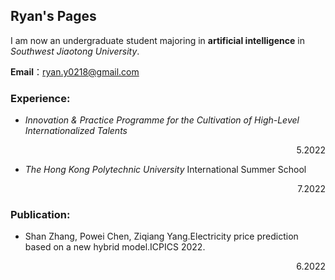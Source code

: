 ## Ryan's Pages

I am now an undergraduate student majoring in **artificial intelligence** in *Southwest Jiaotong University*.

**Email**：ryan.y0218@gmail.com

### Experience:
- *Innovation & Practice Programme for the Cultivation of High-Level Internationalized Talents*    
     <p align="right">5.2022<p>
- *The Hong Kong Polytechnic University* International Summer School
     <p align="right">7.2022<p>

### Publication:
- Shan Zhang, Powei Chen, Ziqiang Yang.Electricity price prediction based on a new hybrid model.ICPICS 2022.
<p align="right">6.2022</p>
